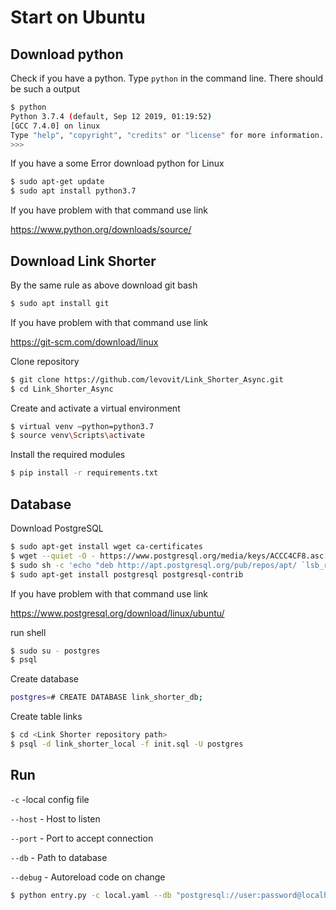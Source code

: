 # Start on Ubuntu
## Download python
Check if you have a python. Type `python` in the command line. There should be such a output
```bash
$ python
Python 3.7.4 (default, Sep 12 2019, 01:19:52)
[GCC 7.4.0] on linux
Type "help", "copyright", "credits" or "license" for more information.
>>>
```
If you have a some Error download python for Linux 
```bash
$ sudo apt-get update
$ sudo apt install python3.7
```
If you have problem with that command use link

https://www.python.org/downloads/source/

## Download Link Shorter
By the same rule as above download git bash
```bash
$ sudo apt install git
```
If you have problem with that command use link

https://git-scm.com/download/linux

Clone repository
```bash
$ git clone https://github.com/levovit/Link_Shorter_Async.git
$ cd Link_Shorter_Async
```
Create and activate a virtual environment
```bash
$ virtual venv —python=python3.7
$ source venv\Scripts\activate
```
Install the required modules
```bash
$ pip install -r requirements.txt
```

## Database
Download PostgreSQL
```bash
$ sudo apt-get install wget ca-certificates
$ wget --quiet -O - https://www.postgresql.org/media/keys/ACCC4CF8.asc | sudo apt-key add -
$ sudo sh -c 'echo "deb http://apt.postgresql.org/pub/repos/apt/ `lsb_release -cs`-pgdg main" >> /etc/apt/sources.list.d/pgdg.list'
$ sudo apt-get install postgresql postgresql-contrib
```
If you have problem with that command use link

https://www.postgresql.org/download/linux/ubuntu/

run shell
```bash
$ sudo su - postgres
$ psql
```
Create database 
```bash
postgres=# CREATE DATABASE link_shorter_db;
```
Create table links
```bash
$ cd <Link Shorter repository path>
$ psql -d link_shorter_local -f init.sql -U postgres
```
## Run
`-c` -local config file

`--host` - Host to listen

`--port` - Port to accept connection

`--db` - Path to database

`--debug` - Autoreload code on change

```bash
$ python entry.py -c local.yaml --db "postgresql://user:password@localhost:5432/link_shorter_db"
```
